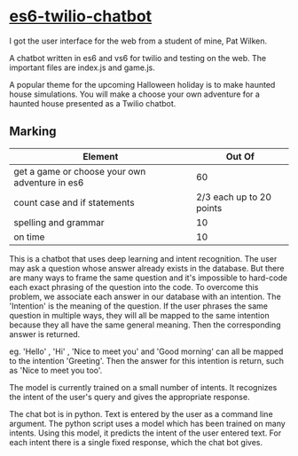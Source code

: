 # <a href="https://github.com/rhildred/es6-twilio-chatbot" target="_blank">es6-twilio-chatbot</a>

I got the user interface for the web from a student of mine, Pat Wilken.

A chatbot written in es6 and vs6 for twilio and testing on the web. The important files are index.js and game.js.

A popular theme for the upcoming Halloween holiday is to make haunted house simulations. You will make a choose your own adventure for a haunted house presented as a Twilio chatbot. 

Marking
-----

|Element|Out Of|
|---|---|
|get a game or choose your own adventure in es6| 60|
|count case and if statements|2/3 each up to 20 points|
|spelling and grammar|10|
|on time|10|

This is a chatbot that uses deep learning and intent recognition. The user may ask a question whose answer already exists in the database. But there are many ways to frame the same question and it's impossible to hard-code each exact phrasing of the question into the code. To overcome this problem, we associate each answer in our database with an intention. The 'Intention' is the meaning of the question. If the user phrases the same question in multiple ways, they will all be mapped to the same intention because they all have the same general meaning. Then the corresponding answer is returned.

eg. 'Hello' , 'Hi' , 'Nice to meet you' and 'Good morning' can all be mapped to the intention 'Greeting'. Then the answer for this intention is return, such as 'Nice to meet you too'.

The model is currently trained on a small number of intents. It recognizes the intent of the user's query and gives the appropriate response.

The chat bot is in python. Text is entered by the user as a command line argument. The python script uses a model which has been trained on many intents. Using this model, it predicts the intent of the user entered text. For each intent there is a single fixed response, which the chat bot gives.


